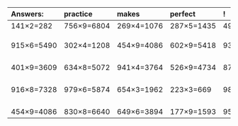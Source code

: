 | Answers: | practice | makes | perfect | ! |
| :--- | :--- | :--- | :--- | :--- |
| 141×2=282 | 756×9=6804 | 269×4=1076 | 287×5=1435 | 493×9=4437 | 
|   |   |   |   |   | 
|   |   |   |   |   | 
|   |   |   |   |   | 
| 915×6=5490 | 302×4=1208 | 454×9=4086 | 602×9=5418 | 933×9=8397 | 
|   |   |   |   |   | 
|   |   |   |   |   | 
|   |   |   |   |   | 
|   |   |   |   |   | 
| 401×9=3609 | 634×8=5072 | 941×4=3764 | 526×9=4734 | 877×5=4385 | 
|   |   |   |   |   | 
|   |   |   |   |   | 
|   |   |   |   |   | 
|   |   |   |   |   | 
| 916×8=7328 | 979×6=5874 | 654×3=1962 | 223×3=669 | 987×6=5922 | 
|   |   |   |   |   | 
|   |   |   |   |   | 
|   |   |   |   |   | 
|   |   |   |   |   | 
| 454×9=4086 | 830×8=6640 | 649×6=3894 | 177×9=1593 | 958×8=7664 | 
